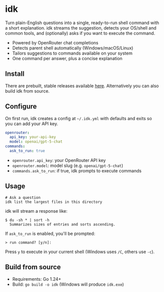 # idk

Turn plain-English questions into a single, ready-to-run shell command with a short explanation. idk streams the suggestion, detects your OS/shell and common tools, and (optionally) asks if you want to execute the command.

- Powered by OpenRouter chat completions
- Detects parent shell automatically (Windows/macOS/Linux)
- Tailors suggestions to commands available on your system
- One command per answer, plus a concise explanation

## Install

There are prebuilt, stable releases available [here](https://github.com/coalaura/idk/releases). Alternatively you can also build idk from source.

## Configure

On first run, idk creates a config at `~/.idk.yml` with defaults and exits so you can add your API key.

```yaml
openrouter:
  api_key: your-api-key
  model: openai/gpt-5-chat
commands:
  ask_to_run: true
```

- `openrouter.api_key`: your OpenRouter API key
- `openrouter.model`: model slug (e.g. `openai/gpt-5-chat`)
- `commands.ask_to_run`: if true, idk prompts to execute commands

## Usage

```
# Ask a question
idk list the largest files in this directory
```

idk will stream a response like:

```
$ du -sh * | sort -h
  Summarizes sizes of entries and sorts ascending.
```

If `ask_to_run` is enabled, you'll be prompted:

```
> run command? [y/n]:
```

Press `y` to execute in your current shell (Windows uses `/C`, others use `-c`).

## Build from source

- Requirements: Go 1.24+
- Build: `go build -o idk` (Windows will produce `idk.exe`)
